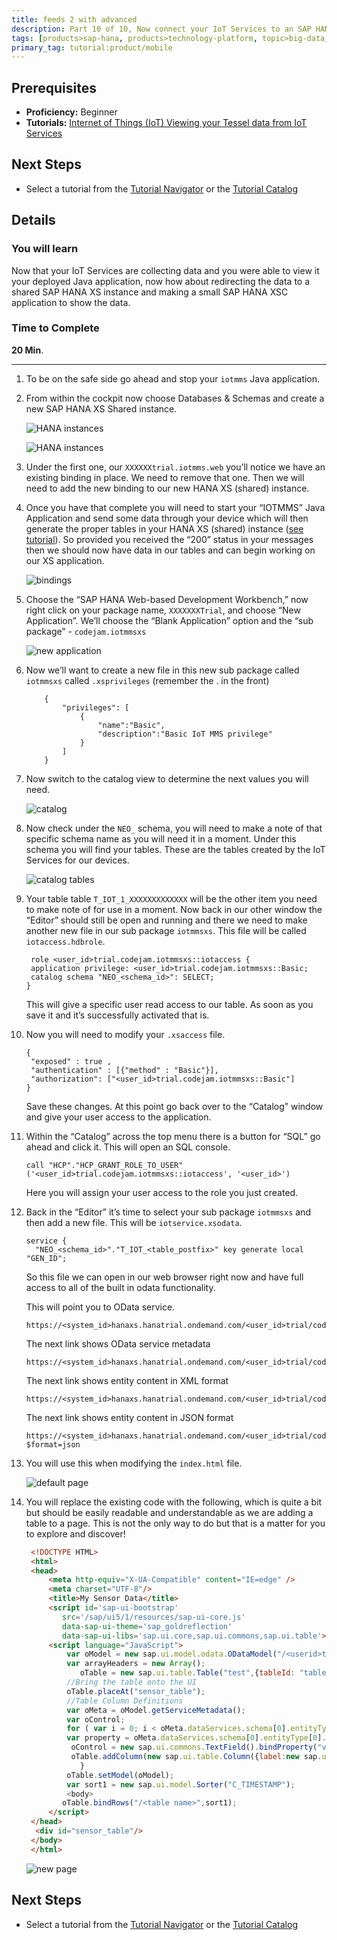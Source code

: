```yaml
---
title: feeds 2 with advanced
description: Part 10 of 10, Now connect your IoT Services to an SAP HANA XS shared instance and show the data using SAP HANA XS
tags: [products>sap-hana, products>technology-platform, topic>big-data, topic>internet-of-things, tutorial>Advanced ]
primary_tag: tutorial:product/mobile
---
```


## Prerequisites  
 - **Proficiency:** Beginner
 - **Tutorials:** [Internet of Things (IoT) Viewing your Tessel data from IoT Services](http://go.sap.com/developer/tutorials/iot-part9-hcp-services-viewdata.html)

## Next Steps
 - Select a tutorial from the [Tutorial Navigator](http://go.sap.com/developer/tutorial-navigator.html) or the [Tutorial Catalog](http://go.sap.com/developer/tutorials.html)


## Details
### You will learn  
Now that your IoT Services are collecting data and you were able to view it your deployed Java application, now how about redirecting the data to a shared SAP HANA XS instance and making a small SAP HANA XSC application to show the data.  


### Time to Complete
**20 Min**.

---

1. To be on the safe side go ahead and stop your `iotmms` Java application.


2. From within the cockpit now choose Databases & Schemas and create a new SAP HANA XS Shared instance.

    ![HANA instances](https://raw.githubusercontent.com/SAPDocuments/Tutorials/master/tutorials/iot-part10-hcp-services-hanaxs/1.png)

    ![HANA instances](https://raw.githubusercontent.com/SAPDocuments/Tutorials/master/tutorials/iot-part10-hcp-services-hanaxs/2.png)

3. Under the first one, our `XXXXXXtrial.iotmms.web` you’ll notice we have an existing binding in place. We need to remove that one. Then we will need to add the new binding to our new HANA XS (shared) instance.

4. Once you have that complete you will need to start your “IOTMMS” Java Application and send some data through your device which will then generate the proper tables in your HANA XS (shared) instance ([see tutorial](http://go.sap.com/developer/tutorials/iot-part7-add-device.html)). So provided you received the “200” status in your messages then we should now have data in our tables and can begin working on our XS application.

    ![bindings](https://raw.githubusercontent.com/SAPDocuments/Tutorials/master/tutorials/iot-part10-hcp-services-hanaxs/3.png)

5. Choose the “SAP HANA Web-based Development Workbench,” now right click on your package name, `XXXXXXXTrial`, and choose “New Application”. We’ll choose the “Blank Application” option and the “sub package” - `codejam.iotmmsxs`

    ![new application](https://raw.githubusercontent.com/SAPDocuments/Tutorials/master/tutorials/iot-part10-hcp-services-hanaxs/4.png)

6. Now we’ll want to create a new file in this new sub package called `iotmmsxs` called `.xsprivileges` (remember the . in the front)

	```
	 	{
		 	"privileges": [
		 		{
					"name":"Basic",
		 			"description":"Basic IoT MMS privilege"
				}  
		  	]
		}
	```

7. Now switch to the catalog view to determine the next values you will need.

    ![catalog](https://raw.githubusercontent.com/SAPDocuments/Tutorials/master/tutorials/iot-part10-hcp-services-hanaxs/5.png)

8. Now check under the `NEO_` schema, you will need to make a note of that specific schema name as you will need it in a moment. Under this schema you will find your tables. These are the tables created by the IoT Services for our devices.

    ![catalog tables](https://raw.githubusercontent.com/SAPDocuments/Tutorials/master/tutorials/iot-part10-hcp-services-hanaxs/6.png)

9. Your table table `T_IOT_1_XXXXXXXXXXXXX` will be the other item you need to make note of for use in a moment. Now back in our other window the “Editor” should still be open and running and there we need to make another new file in our sub package `iotmmsxs`. This file will be called `iotaccess.hdbrole`.

	```
	 role <user_id>trial.codejam.iotmmsxs::iotaccess {
	 application privilege: <user_id>trial.codejam.iotmmsxs::Basic;
	 catalog schema "NEO_<schema_id>": SELECT;
	}
	```

	This will give a specific user read access to our table. As soon as you save it and it’s successfully activated that is.

10. Now you will need to modify your `.xsaccess` file.

	```
	{
	 "exposed" : true ,
	 "authentication" : [{"method" : "Basic"}],
	 "authorization": ["<user_id>trial.codejam.iotmmsxs::Basic"]
	}
	```
	Save these changes. At this point go back over to the “Catalog” window and give your user access to the application.

11. Within the “Catalog” across the top menu there is a button for “SQL” go ahead and click it. This will open an SQL console.

	```
	call "HCP"."HCP_GRANT_ROLE_TO_USER"('<user_id>trial.codejam.iotmmsxs::iotaccess', '<user_id>')
	```

	Here you will assign your user access to the role you just created.

12. Back in the “Editor” it’s time to select your sub package `iotmmsxs` and then add a new file. This will be `iotservice.xsodata`.

	```
	service {
	  "NEO_<schema_id>"."T_IOT_<table_postfix>" key generate local "GEN_ID";
	```

	So this file we can open in our web browser right now and have full access to all of the built in odata functionality.

	This will point you to OData service.

	```
	https://<system_id>hanaxs.hanatrial.ondemand.com/<user_id>trial/codejam/iotmmsxs/iotservice.xsodata
	```

	The next link shows OData service metadata

	```
	https://<system_id>hanaxs.hanatrial.ondemand.com/<user_id>trial/codejam/iotmmsxs/iotservice.xsodata/$metadata
	```

	The next link shows entity content in XML format

	```
	https://<system_id>hanaxs.hanatrial.ondemand.com/<user_id>trial/codejam/iotmmsxs/iotservice.xsodata/T_IOT_<table_postfix>
	```

	The next link shows entity content in JSON format

	```
	https://<system_id>hanaxs.hanatrial.ondemand.com/<user_id>trial/codejam/iotmmsxs/iotservice.xsodata/T_IOT_<table_postfix>?$format=json
	```

13. You will use this when modifying the `index.html` file.

	![default page](https://raw.githubusercontent.com/SAPDocuments/Tutorials/master/tutorials/iot-part10-hcp-services-hanaxs/7.png)

14. You will replace the existing code with the following, which is quite a bit but should be easily readable and understandable as we are adding a table to a page. This is not the only way to do but that is a matter for you to explore and discover!

	```html
	 <!DOCTYPE HTML>
	 <html>
	 <head>
		 <meta http-equiv="X-UA-Compatible" content="IE=edge" />
		 <meta charset="UTF-8"/>
		 <title>My Sensor Data</title>
		 <script id='sap-ui-bootstrap'
		 	src='/sap/ui5/1/resources/sap-ui-core.js'
		 	data-sap-ui-theme='sap_goldreflection'
		 	data-sap-ui-libs='sap.ui.core,sap.ui.commons,sap.ui.table'></script>
		 <script language="JavaScript">
			 var oModel = new sap.ui.model.odata.ODataModel("/<userid>trial/codejam/iotmmsxs/iotservice.xsodata/", false);
			 var arrayHeaders = new Array();
			 	oTable = new sap.ui.table.Table("test",{tableId: "tableID", visibleRowCount: 10});
			 //Bring the table onto the UI
			 oTable.placeAt("sensor_table");
			 //Table Column Definitions
			 var oMeta = oModel.getServiceMetadata();
			 var oControl;
			 for ( var i = 0; i < oMeta.dataServices.schema[0].entityType[0].property.length; i++) {
			 var property = oMeta.dataServices.schema[0].entityType[0].property[i];
			  oControl = new sap.ui.commons.TextField().bindProperty("value",property.name);
			  oTable.addColumn(new sap.ui.table.Column({label:new sap.ui.commons.Label({text: property.name}), template: oControl, sortProperty: property.name, filterProperty: property.name, filterOperator: sap.ui.model.FilterOperator.EQ, flexible: true, width: "125px" }));
			    }
			 oTable.setModel(oModel);
			 var sort1 = new sap.ui.model.Sorter("C_TIMESTAMP");
			 <body>
			oTable.bindRows("/<table name>",sort1);
		 </script>
	 </head>
	  <div id="sensor_table"/>
	 </body>
	 </html>
	```

	![new page](https://raw.githubusercontent.com/SAPDocuments/Tutorials/master/tutorials/iot-part10-hcp-services-hanaxs/8.png)


## Next Steps
 - Select a tutorial from the [Tutorial Navigator](http://go.sap.com/developer/tutorial-navigator.html) or the [Tutorial Catalog](http://go.sap.com/developer/tutorials.html)
